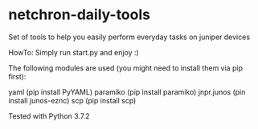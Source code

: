 # netchron-daily-tools
Set of tools to help you easily perform everyday tasks on juniper devices

HowTo:
Simply run start.py and enjoy :)

The following modules are used (you might need to install them via pip first):

yaml (pip install PyYAML)
paramiko (pip install paramiko)
jnpr.junos (pin install junos-eznc)
scp (pip install scp)

Tested with Python 3.7.2
